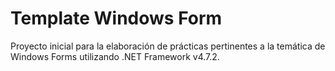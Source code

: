 # Template Windows Form

Proyecto inicial para la elaboración de prácticas pertinentes a la temática de Windows Forms utilizando .NET Framework v4.7.2.
